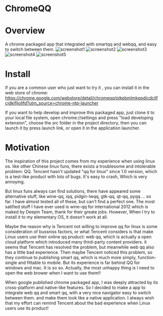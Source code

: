 ChromeQQ
============

# Overview

A chrome packaged app that integrated with smartqq and webqq, and easy to switch between them.
![screenshot1](https://raw.github.com/everdom/ChromeQQ/master/images/screenshot1.png)
![screenshot2](https://raw.github.com/everdom/ChromeQQ/master/images/screenshot2.png)
![screenshot3](https://raw.github.com/everdom/ChromeQQ/master/images/screenshot3.png)
![screenshot4](https://raw.github.com/everdom/ChromeQQ/master/images/screenshot4.png)
![screenshot5](https://raw.github.com/everdom/ChromeQQ/master/images/screenshot5.png)

# Install

If you are a common user who just want to try it , you can install it in the web store of chrome: 
https://chrome.google.com/webstore/detail/chromeqq/pjkebmlmkppdjcdcilfcjdkifljollfd?utm_source=chrome-ntp-launcher

If you want to help develop and improve this packaged app, just clone it to your local file system, open chrome://settings and press "load developing extension", choose the src folder in the project directory, then you can launch it by press launch link, or open it in the application launcher.

# Motivation

The inspiration of this project comes from my experience when using linux os. like other Chinese linux funs, there exists a troublesome and intolerable problem: QQ. Tencent hasn't updated "qq for linux" since 1.0 version, which is a test-like product with lots of bugs. It's easy to crash, Which is very annoying.

But linux funs always can find solutions, there have appeared some alternative stuff, like wine-qq, iqq, pidgin-lwqq, gtk-qq, qt-qq, pyqq ... so far. I have almost tested all of these, but can't find a perfect one. The most satified stuff I have ever used is wine-qq for international 2012 which is maked by Deepin Team, thank for their greate jobs. However, When I try to install it to my elementary OS, it doesn't work at all.

Maybe the reason why is Tencent not willing to improve qq for linux is some consideration of bussniss factors, or what Tencent considers is that make Linux users use their online qq pruduct: web qq, which is actually a open cloud platform which introduced many third-party content providers. it seems that Tencent has resolved the problem, but meanwhile web qq also has a little bad experience. Then maybe Tencent noticed this problem, so they continue to publishing smart qq, which is much more simply, function-single and fittable to mobile. But its experience is far behind QQ for windows and mac. It is so so. Actually, the most unhappy thing is I need to open the web brower when I want to use them!!

When google published chrome packaged app, I was deeply attracted by its cross-platform and native-like features. So I decided to make a app to integrate web qq and smart qq, with a very nice navigator easy to switch between them. and make them look like a native application. I always wish that my effort can remind Tencent about the bad experience when Linux users use its product!
